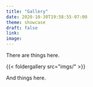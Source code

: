 ```yaml
---
title: "Gallery"
date: 2020-10-30T19:58:55-07:00
theme: showcase
draft: false
link: 
image:
---
```

There are things here.

{{< foldergallery src="imgs/" >}}


And things here.